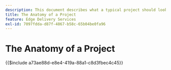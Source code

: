 ```yaml
---
description: This document describes what a typical project should look like from a code standpoint. Before reading this document, please familiarize yourself with the document Getting Started - Developer Tutorial.
title: The Anatomy of a Project
feature: Edge Delivery Services
exl-id: 7097fdda-d87f-4867-b58c-65b04be0fa96
---
```

# The Anatomy of a Project

{{$include a73ae88d-e8e4-419a-88a1-c8d3fbec4c45}}
